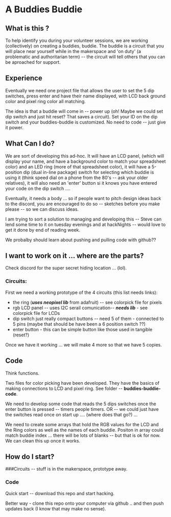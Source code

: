 # A Buddies Buddie

## What is this ? 
To help identify you during your volunteer sessions, we are working (collectively) on creating a buddies, buddie.  The buddie is a circuit that you will place near yourself while in the makerspace and 'on duty' (a problematic and authoritarian term) -- the circuit will tell others that you can be aproached for support.

## Experience
Eventually we need one project file that allows the user to set the 5 dip switches, press enter and have their name displayed, with LCD back ground color and pixel ring color all matching. 

The idea is that a buddie will come in -- power up (oh! Maybe we could set dip switch and just hit reset?  That saves a circuit).  Set your ID on the dip switch and your buddies-buddie is customized. No need to code -- just give it power.

## What Can I do?
We are sort of developing this ad-hoc.  It will have an LCD panel, (which will display your name, and have a background color to match your spreadsheet color) and an LED ring (more of that spreadsheet color), it will have a 5-position dip (dual in-line package) switch for selecting which buddie is using it (think speed dial on a phone from the 80's -- ask your older relatives), it will also need an 'enter' button si it knows you have entered your code on the dip switch ....

Eventually, it needs a body ... so if people want to pitch design ideas back to the discord, you are encouraged to do so -- sketches before you make please -- so we can discuss ideas.

I am trying to sort a solution to managing and developing this -- Steve can lend some time to it on tuesday evenings and at hackNights -- would love to get it done by end of reading week. 

We probalby should learn about pushing and pulling code with github??

## I want to work on it ...  where are the parts?
Check discord for the super secret hiding location ... (lol).


### Circuits:

First we need a working prototype of the 4 circuits (this list needs links):
  
- the ring (***uses neopixel lib*** from adafruit) -- see colorpick file for pixels
- rgb LCD panel -- uses I2C serail comunication-- ***needs lib*** - see colorpick file for LCDs
- dip switch just really compact buttons -- need 5 of them - connected to 5 pins (maybe that should be have been a 6 position switch ??)
- enter button - this can be simple button like those used in tangible (reset?)

Once we have it working ... we will make 4 more so that we have 5 copies.


## Code

Think functions.

Two files for color picking have been developed. They have the basics of making connections to LCD and pixel ring.  See folder --  **buddies-buddie-code**.

We need to develop some code that reads the 5 dips switches once the enter button is pressed -- timers people timers.  OR -- we could just have the switches read once on start up .... (where does that go?) ... 

We need to create some arrays that hold the RGB values for the LCD and the Ring colors as well as the names of each buddie. Positon in array could match buddie index ... there will be lots of blanks -- but that is ok for now.  We can clean this up once it works.

## How do I start?

###Circuits 
-- stuff is in the makerspace, prototype away.

### Code
Quick start -- download this repo and start hacking.

Better way - clone this repo onto your computer via github .. and then push updates back (I know that may make no sense). 




